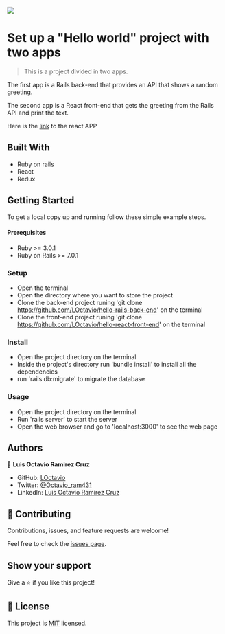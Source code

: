 ![](https://img.shields.io/badge/Microverse-blueviolet)

# Set up a "Hello world" project with two apps

> This is a project divided in two apps.

The first app is a Rails back-end that provides an API that shows a random greeting.

The second app is a React front-end that gets the greeting from the Rails API and print the text.

Here is the [link](https://github.com/LOctavio/hello-react-front-end/pull/1) to the react APP

## Built With

- Ruby on rails
- React
- Redux

## Getting Started

To get a local copy up and running follow these simple example steps.

#### Prerequisites

- Ruby >= 3.0.1 
- Ruby on Rails >= 7.0.1

### Setup

- Open the terminal
- Open the directory where you want to store the project
- Clone the back-end project runing 'git clone https://github.com/LOctavio/hello-rails-back-end' on the terminal
- Clone the  front-end project runing 'git clone https://github.com/LOctavio/hello-react-front-end' on the terminal

### Install

- Open the project directory on the terminal
- Inside the project's directory run 'bundle install' to install all the dependencies
- run 'rails db:migrate' to migrate the database

### Usage

- Open the project directory on the terminal
- Run 'rails server' to start the server
- Open the web browser and go to 'localhost:3000' to see the web page


## Authors

👤 **Luis Octavio Ramirez Cruz**

- GitHub: [LOctavio](https://github.com/LOctavio)
- Twitter: [@Octavio_ram431](https://twitter.com/Octavio_ram431)
- LinkedIn: [Luis Octavio Ramirez Cruz](https://www.linkedin.com/in/luis-octavio-ramirez-cruz/)

## 🤝 Contributing

Contributions, issues, and feature requests are welcome!

Feel free to check the [issues page](https://github.com/LOctavio/hello-rails-back-end/issues).

## Show your support

Give a ⭐️ if you like this project!

## 📝 License

This project is [MIT](./MIT.md) licensed.
